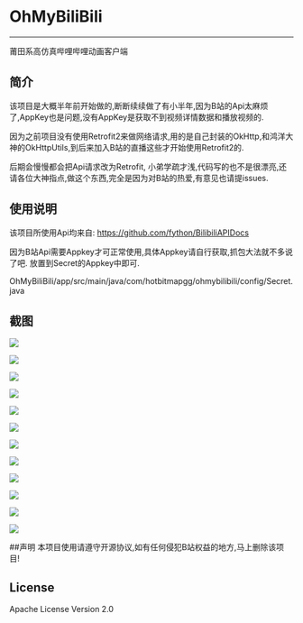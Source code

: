 # OhMyBiliBili
------
莆田系高仿真哔哩哔哩动画客户端

## 简介
</p>该项目是大概半年前开始做的,断断续续做了有小半年,因为B站的Api太麻烦了,AppKey也是问题,没有AppKey是获取不到视频详情数据和播放视频的.
</p>因为之前项目没有使用Retrofit2来做网络请求,用的是自己封装的OkHttp,和鸿洋大神的OkHttpUtils,到后来加入B站的直播这些才开始使用Retrofit2的.
</p>后期会慢慢都会把Api请求改为Retrofit, 小弟学疏才浅,代码写的也不是很漂亮,还请各位大神指点,做这个东西,完全是因为对B站的热爱,有意见也请提issues.


## 使用说明
该项目所使用Api均来自:
https://github.com/fython/BilibiliAPIDocs

因为B站Api需要Appkey才可正常使用,具体Appkey请自行获取,抓包大法就不多说了吧.
放置到Secret的Appkey中即可.
</p>OhMyBiliBili/app/src/main/java/com/hotbitmapgg/ohmybilibili/config/Secret.java



## 截图

![](https://github.com/HotBitmapGG/OhMyBiliBili/blob/OhMyBiliBili/bilibiliPic/01.jpg?raw=true)

![](https://github.com/HotBitmapGG/OhMyBiliBili/blob/OhMyBiliBili/bilibiliPic/02.jpg?raw=true)

![](https://github.com/HotBitmapGG/OhMyBiliBili/blob/OhMyBiliBili/bilibiliPic/03.jpg?raw=true)

![](https://github.com/HotBitmapGG/OhMyBiliBili/blob/OhMyBiliBili/bilibiliPic/04.jpg?raw=true)

![](https://github.com/HotBitmapGG/OhMyBiliBili/blob/OhMyBiliBili/bilibiliPic/05.jpg?raw=true)

![](https://github.com/HotBitmapGG/OhMyBiliBili/blob/OhMyBiliBili/bilibiliPic/06.jpg?raw=true)

![](https://github.com/HotBitmapGG/OhMyBiliBili/blob/OhMyBiliBili/bilibiliPic/07.jpg?raw=true)

![](https://github.com/HotBitmapGG/OhMyBiliBili/blob/OhMyBiliBili/bilibiliPic/08.jpg?raw=true)

![](https://github.com/HotBitmapGG/OhMyBiliBili/blob/OhMyBiliBili/bilibiliPic/09.jpg?raw=true)

![](https://github.com/HotBitmapGG/OhMyBiliBili/blob/OhMyBiliBili/bilibiliPic/10.jpg?raw=true)

![](https://github.com/HotBitmapGG/OhMyBiliBili/blob/OhMyBiliBili/bilibiliPic/11.jpg?raw=true)

![](https://github.com/HotBitmapGG/OhMyBiliBili/blob/OhMyBiliBili/bilibiliPic/12.jpg?raw=true)

##声明
本项目使用请遵守开源协议,如有任何侵犯B站权益的地方,马上删除该项目!

## License

Apache License Version 2.0





